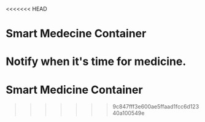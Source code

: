 <<<<<<< HEAD
# Smart Medecine Container

Notify when it's time for medicine.
=======
# Smart Medicine Container
>>>>>>> 9c847fff3e600ae5ffaad1fcc6d12340a100549e
